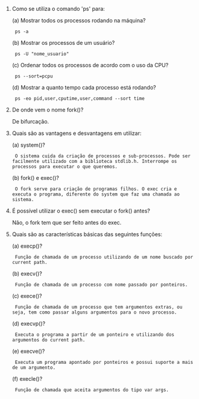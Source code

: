 ﻿1. Como se utiliza o comando 'ps' para:
	
	(a) Mostrar todos os processos rodando na máquina?
		
		ps -a
		
	(b) Mostrar os processos de um usuário?
		
		ps -U "nome_usuario"
		
	(c) Ordenar todos os processos de acordo com o uso da CPU?
		
		ps --sort=pcpu
		
	(d) Mostrar a quanto tempo cada processo está rodando?
		
		ps -eo pid,user,cputime,user,command --sort time

2. De onde vem o nome fork()?
		
	De bifurcação.

3. Quais são as vantagens e desvantagens em utilizar:
		
	(a) system()?
		
		O sistema cuida da criação de processos e sub-processos. Pode ser facilmente utilizado com a biblioteca stdlib.h. Interrompe os processos para executar o que queremos.
	
	(b) fork() e exec()?
		
		O fork serve para criação de programas filhos. O exec cria e executa o programa, diferente do system que faz uma chamada ao sistema.

4. É possível utilizar o exec() sem executar o fork() antes?
		
	Não, o fork tem que ser feito antes do exec.

5. Quais são as características básicas das seguintes funções:
		
	(a) execp()?
		
		Função de chamada de um processo utilizando de um nome buscado por current path.
				
	(b) execv()?
		
		Função de chamada de um processo com nome passado por ponteiros.
		
	(c) exece()?
		
		Função de chamada de um processo que tem argumentos extras, ou seja, tem como passar alguns argumentos para o novo processo.	
		
	(d) execvp()?
		
		Executa o programa a partir de um ponteiro e utilizando dos argumentos do current path.
		
	(e) execve()?
		
		Executa um programa apontado por ponteiros e possui suporte a mais de um argumento.
		
	(f) execle()?
		
		Função de chamada que aceita argumentos do tipo var args.
